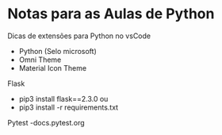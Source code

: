 # Notas para as Aulas de Python

Dicas de extensões para Python no vsCode
- Python (Selo microsoft)
- Omni Theme
- Material Icon Theme


Flask
- pip3 install flask==2.3.0
ou
- pip3 install -r requirements.txt

Pytest
-docs.pytest.org